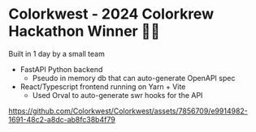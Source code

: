 # Colorkwest - 2024 Colorkrew Hackathon Winner 🥳🎉

Built in 1 day by a small team
- FastAPI Python backend
  - Pseudo in memory db that can auto-generate OpenAPI spec
- React/Typescript frontend running on Yarn + Vite
  - Used Orval to auto-generate swr hooks for the API
    
https://github.com/Colorkwest/Colorkwest/assets/7856709/e9914982-1691-48c2-a8dc-ab8fc38b4f79
